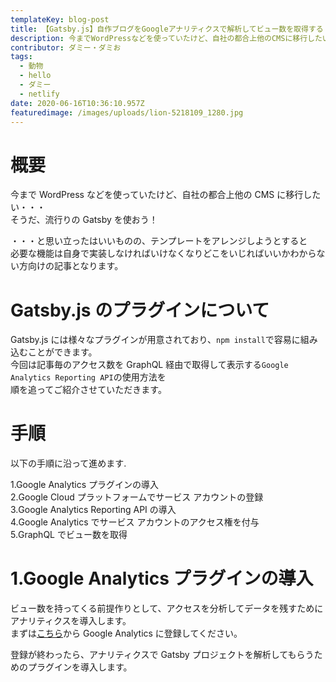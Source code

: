 ```yaml
---
templateKey: blog-post
title: 【Gatsby.js】自作ブログをGoogleアナリティクスで解析してビュー数を取得する
description: 今までWordPressなどを使っていたけど、自社の都合上他のCMSに移行したい・・・ そうだ、流行りのGatsbyを使おう！
contributor: ダミー・ダミお
tags:
  - 動物
  - hello
  - ダミー
  - netlify
date: 2020-06-16T10:36:10.957Z
featuredimage: /images/uploads/lion-5218109_1280.jpg
---
```


<!--StartFragment-->

# 概要

今まで WordPress などを使っていたけど、自社の都合上他の CMS に移行したい・・・\
そうだ、流行りの Gatsby を使おう！

・・・と思い立ったはいいものの、テンプレートをアレンジしようとすると\
必要な機能は自身で実装しなければいけなくなりどこをいじればいいかわからない方向けの記事となります。

# [](https://qiita.com/Hidesato_Nakamura/items/a9ac8cebfce894c5c624#gatsbyjs%E3%81%AE%E3%83%97%E3%83%A9%E3%82%B0%E3%82%A4%E3%83%B3%E3%81%AB%E3%81%A4%E3%81%84%E3%81%A6)Gatsby.js のプラグインについて

Gatsby.js には様々なプラグインが用意されており、`npm install`で容易に組み込むことができます。\
今回は記事毎のアクセス数を GraphQL 経由で取得して表示する`Google Analytics Reporting API`の使用方法を\
順を追ってご紹介させていただきます。

# [](https://qiita.com/Hidesato_Nakamura/items/a9ac8cebfce894c5c624#%E6%89%8B%E9%A0%86)手順

以下の手順に沿って進めます.

1.Google Analytics プラグインの導入\
2.Google Cloud プラットフォームでサービス アカウントの登録\
3.Google Analytics Reporting API の導入\
4.Google Analytics でサービス アカウントのアクセス権を付与\
5.GraphQL でビュー数を取得

# [](https://qiita.com/Hidesato_Nakamura/items/a9ac8cebfce894c5c624#1google-analytics%E3%83%97%E3%83%A9%E3%82%B0%E3%82%A4%E3%83%B3%E3%81%AE%E5%B0%8E%E5%85%A5)1.Google Analytics プラグインの導入

ビュー数を持ってくる前提作りとして、アクセスを分析してデータを残すためにアナリティクスを導入します。\
まずは[こちら](https://analytics.google.com/analytics/web/)から Google Analytics に登録してください。

登録が終わったら、アナリティクスで Gatsby プロジェクトを解析してもらうためのプラグインを導入します。

<!--EndFragment-->
